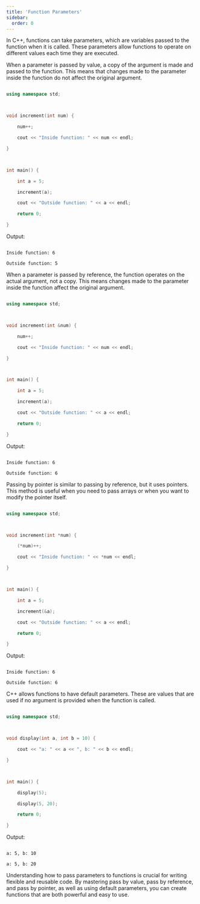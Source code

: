 ```yaml
---
title: 'Function Parameters'
sidebar:
  order: 0
---
```


 In C++, functions can take parameters, which are variables passed to the function when it is called. These parameters allow functions to operate on different values each time they are executed.





When a parameter is passed by value, a copy of the argument is made and passed to the function. This means that changes made to the parameter inside the function do not affect the original argument.



```cpp

using namespace std;



void increment(int num) {

    num++;

    cout << "Inside function: " << num << endl;

}



int main() {

    int a = 5;

    increment(a);

    cout << "Outside function: " << a << endl;

    return 0;

}

```



Output:

```

Inside function: 6

Outside function: 5

```



When a parameter is passed by reference, the function operates on the actual argument, not a copy. This means changes made to the parameter inside the function affect the original argument.



```cpp

using namespace std;



void increment(int &num) {

    num++;

    cout << "Inside function: " << num << endl;

}



int main() {

    int a = 5;

    increment(a);

    cout << "Outside function: " << a << endl;

    return 0;

}

```



Output:

```

Inside function: 6

Outside function: 6

```



Passing by pointer is similar to passing by reference, but it uses pointers. This method is useful when you need to pass arrays or when you want to modify the pointer itself.



```cpp

using namespace std;



void increment(int *num) {

    (*num)++;

    cout << "Inside function: " << *num << endl;

}



int main() {

    int a = 5;

    increment(&a);

    cout << "Outside function: " << a << endl;

    return 0;

}

```



Output:

```

Inside function: 6

Outside function: 6

```



C++ allows functions to have default parameters. These are values that are used if no argument is provided when the function is called.



```cpp

using namespace std;



void display(int a, int b = 10) {

    cout << "a: " << a << ", b: " << b << endl;

}



int main() {

    display(5);

    display(5, 20);

    return 0;

}

```



Output:

```

a: 5, b: 10

a: 5, b: 20

```





Understanding how to pass parameters to functions is crucial for writing flexible and reusable code. By mastering pass by value, pass by reference, and pass by pointer, as well as using default parameters, you can create functions that are both powerful and easy to use.